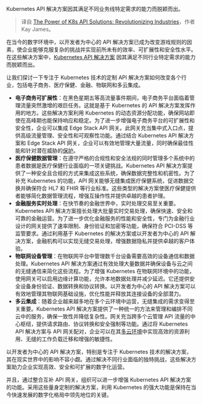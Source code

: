 
<!--
title: Kubernetes API解决方案的力量：变革行业
cover: https://cdn.thenewstack.io/media/2024/02/205ac900-healthcare123.jpg
-->

Kubernetes API 解决方案因其满足不同业务线特定需求的能力而脱颖而出。

> 译自 [The Power of K8s API Solutions: Revolutionizing Industries](https://thenewstack.io/the-power-of-k8s-api-solutions-revolutionizing-industries/)，作者 Kay James。

在当今的数字环境中，以开发者为中心的 API 解决方案已成为改变游戏规则的因素，使企业能够克服复杂的挑战并实现前所未有的效率、可扩展性和安全性水平。在这些解决方案中，[Kubernetes API 解决方案](https://thenewstack.io/how-to-choose-the-right-fit-for-your-kubernetes-api-gateway/) 因其满足不同行业特定需求的能力而脱颖而出。

让我们探讨一下专注于 Kubernetes 技术的定制 API 解决方案如何改变各个行业，包括电子商务、医疗保健、金融、物联网和多云集成。

- **电子商务可扩展性**：在黑色星期五等高流量事件期间，电子商务平台面临着管理流量突然激增的艰巨任务。这就是基于 Kubernetes 的 API 解决方案发挥作用的地方。这些解决方案利用 Kubernetes 的动态资源分配功能，确保网站即使在高峰期也能保持响应和稳定。为了进一步增强电子商务平台的可扩展性和安全性，企业可以集成 Edge Stack API 网关。此网关充当集中式入口点，提供高级流量管理、安全性和可观察性功能。通过结合 Kubernetes API 解决方案和 Edge Stack API 网关，企业可以有效地管理大量流量，同时确保最佳性能和针对潜在威胁的[保护](https://thenewstack.io/mitigate-owasp-security-top-threats-with-an-api-gateway/)。
- **医疗保健数据管理**：在遵守严格的合规性和安全法规的同时管理多个系统中的患者数据是医疗保健行业面临的一项关键挑战。Kubernetes API 解决方案提供了一种安全且合规的方式来集成这些系统，确保数据完整性和机密性。为了补充 Kubernetes 的功能，API 网关能够无缝集成医疗保健系统，促进数据交换并确保符合 HL7 和 FHIR 等行业标准。这些类型的解决方案使医疗保健提供者能够简化数据管理流程，增强互操作性并提供卓越的患者护理。
- **金融服务实时处理**：在快节奏的金融世界中，实时处理交易至关重要。Kubernetes API 解决方案擅长处理大批量实时交易处理，确保快速、安全和可靠的金融运营。为了进一步优化金融服务的性能和安全性，专门为金融行业设计的网关提供了速率限制、身份验证和加密等功能，确保符合 PCI-DSS 等监管要求。通过利用基于 Kubernetes 的解决方案或以开发者为中心的 API 解决方案，金融机构可以实现无缝交易处理，增强数据隐私并提供卓越的客户体验。
- **物联网设备管理**：在物联网平台中管理数千台设备需要高效的设备通信和数据处理。Kubernetes API 解决方案通过有效处理大量数据并确保设备与云之间的无缝通信来简化这些流程。为了增强 Kubernetes 在物联网环境中的功能，使用网关可以启用边缘计算功能，允许本地数据处理并减少延迟。它还提供安全设备身份验证、数据转换和协议转换。以开发者为中心的 API 解决方案可以有效地管理其物联网基础设施，优化性能并释放其连接设备的全部潜力。
- **多云集成**：随着企业越来越多地在多个云环境中运营，无缝集成的需求变得至关重要。Kubernetes API 解决方案提供了一种统一的方法来管理和编排不同云中的服务，确保一致性并降低复杂性。网关充当跨多个云管理 API 流量的中心枢纽，提供请求路由、协议转换和安全强制等功能。通过将 Kubernetes API 解决方案与 API 网关配对，企业可以在其[多云环境](https://thenewstack.io/multicloud-architecture-what-i-want-to-see/)中实现高效的资源利用、无缝的工作负载迁移和增强的敏捷性。

以开发者为中心的 API 解决方案，特别是专注于 Kubernetes 技术的解决方案，其在现实世界中的影响不容小觑。通过解决不同行业面临的独特挑战，这些解决方案助力企业实现高效、安全和可扩展的数字化运营。

并且，通过整合互补 API 网关，组织可以进一步增强 Kubernetes API 解决方案的功能。采用这些量身定制的解决方案，利用 Kubernetes 的强大功能是保持在当今快速发展的数字化格局中领先地位的关键。
